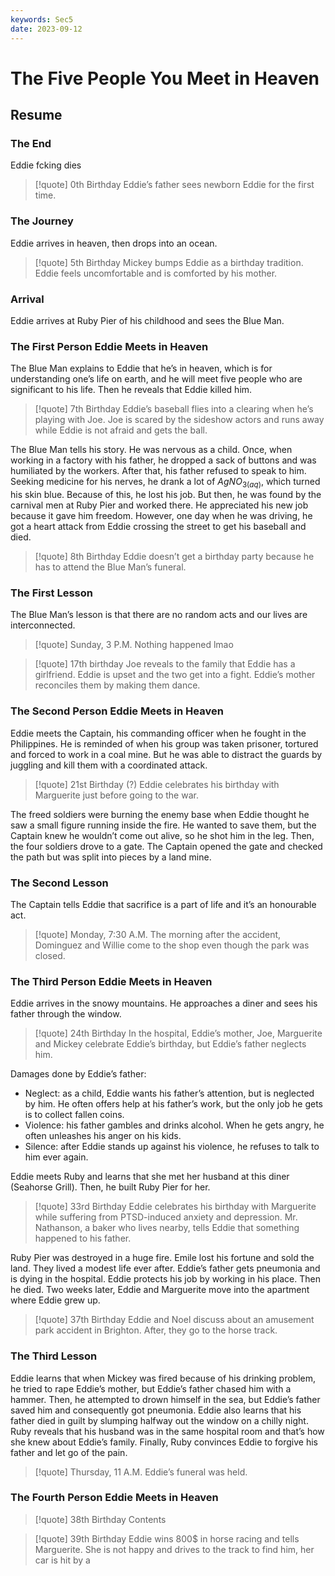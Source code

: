 ```yaml
---
keywords: Sec5
date: 2023-09-12
---
```


# The Five People You Meet in Heaven

## Resume

### The End

Eddie fcking dies

> [!quote] 0th Birthday
> Eddie’s father sees newborn Eddie for the first time.

### The Journey

Eddie arrives in heaven, then drops into an ocean.

> [!quote] 5th Birthday
> Mickey bumps Eddie as a birthday tradition. Eddie feels uncomfortable and is comforted by his mother.

### Arrival

Eddie arrives at Ruby Pier of his childhood and sees the Blue Man.

### The First Person Eddie Meets in Heaven

The Blue Man explains to Eddie that he’s in heaven, which is for understanding one’s life on earth, and he will meet five people who are significant to his life. Then he reveals that Eddie killed him.

> [!quote] 7th Birthday
> Eddie’s baseball flies into a clearing when he’s playing with Joe. Joe is scared by the sideshow actors and runs away while Eddie is not afraid and gets the ball.

The Blue Man tells his story. He was nervous as a child. Once, when working in a factory with his father, he dropped a sack of buttons and was humiliated by the workers. After that, his father refused to speak to him. Seeking medicine for his nerves, he drank a lot of $AgNO_{3(aq)}$, which turned his skin blue. Because of this, he lost his job. But then, he was found by the carnival men at Ruby Pier and worked there. He appreciated his new job because it gave him freedom. However, one day when he was driving, he got a heart attack from Eddie crossing the street to get his baseball and died.

> [!quote] 8th Birthday
> Eddie doesn’t get a birthday party because he has to attend the Blue Man’s funeral.

### The First Lesson

The Blue Man’s lesson is that there are no random acts and our lives are interconnected.

> [!quote] Sunday, 3 P.M.
> Nothing happened lmao

> [!quote] 17th birthday
> Joe reveals to the family that Eddie has a girlfriend. Eddie is upset and the two get into a fight. Eddie’s mother reconciles them by making them dance.

### The Second Person Eddie Meets in Heaven

Eddie meets the Captain, his commanding officer when he fought in the Philippines. He is reminded of when his group was taken prisoner, tortured and forced to work in a coal mine. But he was able to distract the guards by juggling and kill them with a coordinated attack.

> [!quote] 21st Birthday (?)
> Eddie celebrates his birthday with Marguerite just before going to the war.

The freed soldiers were burning the enemy base when Eddie thought he saw a small figure running inside the fire. He wanted to save them, but the Captain knew he wouldn’t come out alive, so he shot him in the leg. Then, the four soldiers drove to a gate. The Captain opened the gate and checked the path but was split into pieces by a land mine.

### The Second Lesson

The Captain tells Eddie that sacrifice is a part of life and it’s an honourable act.

> [!quote] Monday, 7:30 A.M.
> The morning after the accident, Dominguez and Willie come to the shop even though the park was closed.

### The Third Person Eddie Meets in Heaven

Eddie arrives in the snowy mountains. He approaches a diner and sees his father through the window.

> [!quote] 24th Birthday
> In the hospital, Eddie’s mother, Joe, Marguerite and Mickey celebrate Eddie’s birthday, but Eddie’s father neglects him.

Damages done by Eddie’s father:

- Neglect: as a child, Eddie wants his father’s attention, but is neglected by him. He often offers help at his father’s work, but the only job he gets is to collect fallen coins.
- Violence: his father gambles and drinks alcohol. When he gets angry, he often unleashes his anger on his kids.
- Silence: after Eddie stands up against his violence, he refuses to talk to him ever again.

Eddie meets Ruby and learns that she met her husband at this diner (Seahorse Grill). Then, he built Ruby Pier for her.

> [!quote] 33rd Birthday
> Eddie celebrates his birthday with Marguerite while suffering from PTSD-induced anxiety and depression. Mr. Nathanson, a baker who lives nearby, tells Eddie that something happened to his father.

Ruby Pier was destroyed in a huge fire. Emile lost his fortune and sold the land. They lived a modest life ever after.
Eddie’s father gets pneumonia and is dying in the hospital. Eddie protects his job by working in his place. Then he died. Two weeks later, Eddie and Marguerite move into the apartment where Eddie grew up.

> [!quote] 37th Birthday
> Eddie and Noel discuss about an amusement park accident in Brighton. After, they go to the horse track.

### The Third Lesson

Eddie learns that when Mickey was fired because of his drinking problem, he tried to rape Eddie’s mother, but Eddie’s father chased him with a hammer. Then, he attempted to drown himself in the sea, but Eddie’s father saved him and consequently got pneumonia. Eddie also learns that his father died in guilt by slumping halfway out the window on a chilly night. Ruby reveals that his husband was in the same hospital room and that’s how she knew about Eddie’s family. Finally, Ruby convinces Eddie to forgive his father and let go of the pain.

> [!quote] Thursday, 11 A.M.
> Eddie’s funeral was held.

### The Fourth Person Eddie Meets in Heaven

> [!quote] 38th Birthday
> Contents

> [!quote] 39th Birthday
> Eddie wins 800$ in horse racing and tells Marguerite. She is not happy and drives to the track to find him, her car is hit by a 
